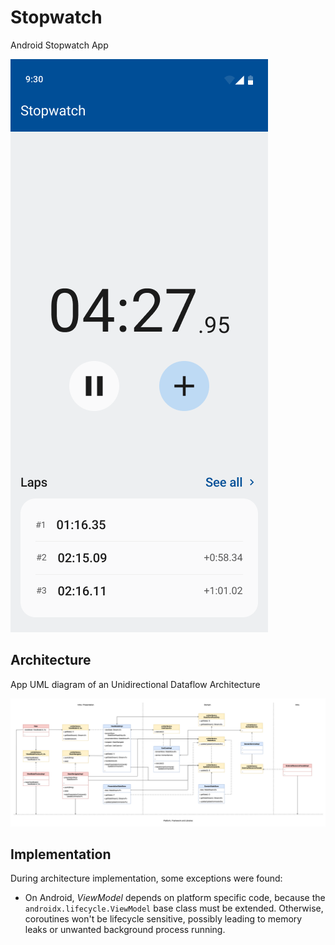 # Stopwatch

Android Stopwatch App

![App](./docs/assets/images/home-screen.png)

## Architecture

App UML diagram of an Unidirectional Dataflow Architecture

![Architecture Diagram](./docs/assets/images/architecture-diagram.png)

## Implementation

During architecture implementation, some exceptions were found:

- On Android, *ViewModel* depends on platform specific code, because the
  `androidx.lifecycle.ViewModel` base class must be extended. Otherwise, coroutines won't be
  lifecycle sensitive, possibly leading to memory leaks or unwanted background process running.
